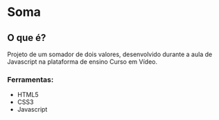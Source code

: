 # Soma

## O que é?
 
Projeto de um somador de dois valores, desenvolvido durante a aula de Javascript na plataforma de ensino Curso em Vídeo. 
 
### Ferramentas: 

* HTML5
* CSS3
* Javascript
